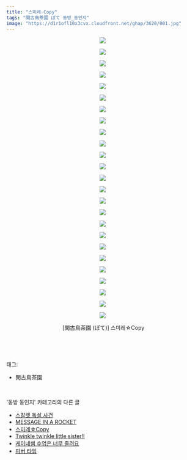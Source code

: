 ```yaml
---
title: "스미레☆Copy"
tags: "閑古鳥茶園 ぽて 동방_동인지"
image: "https://d1r1ofl10x3cvx.cloudfront.net/ghap/3620/001.jpg"
---
```

<div class="article">
<p style="text-align: center; clear: none; float: none;"><img src="{{ site.imgserver7 }}/ghap/3620/001.jpg"/></p>
<p style="text-align: center; clear: none; float: none;"><img src="{{ site.imgserver7 }}/ghap/3620/002.jpg"/></p>
<p style="text-align: center; clear: none; float: none;"><img src="{{ site.imgserver7 }}/ghap/3620/003.jpg"/></p>
<p style="text-align: center; clear: none; float: none;"><img src="{{ site.imgserver7 }}/ghap/3620/004.jpg"/></p>
<p style="text-align: center; clear: none; float: none;"><img src="{{ site.imgserver7 }}/ghap/3620/005.jpg"/></p>
<p style="text-align: center; clear: none; float: none;"><img src="{{ site.imgserver7 }}/ghap/3620/006.jpg"/></p>
<p style="text-align: center; clear: none; float: none;"><img src="{{ site.imgserver7 }}/ghap/3620/007.jpg"/></p>
<p style="text-align: center; clear: none; float: none;"><img src="{{ site.imgserver7 }}/ghap/3620/008.jpg"/></p>
<p style="text-align: center; clear: none; float: none;"><img src="{{ site.imgserver7 }}/ghap/3620/009.jpg"/></p>
<p style="text-align: center; clear: none; float: none;"><img src="{{ site.imgserver7 }}/ghap/3620/010.jpg"/></p>
<p style="text-align: center; clear: none; float: none;"><img src="{{ site.imgserver7 }}/ghap/3620/011.jpg"/></p>
<p style="text-align: center; clear: none; float: none;"><img src="{{ site.imgserver7 }}/ghap/3620/012.jpg"/></p>
<p style="text-align: center; clear: none; float: none;"><img src="{{ site.imgserver7 }}/ghap/3620/013.jpg"/></p>
<p style="text-align: center; clear: none; float: none;"><img src="{{ site.imgserver7 }}/ghap/3620/014.jpg"/></p>
<p style="text-align: center; clear: none; float: none;"><img src="{{ site.imgserver7 }}/ghap/3620/015.jpg"/></p>
<p style="text-align: center; clear: none; float: none;"><img src="{{ site.imgserver7 }}/ghap/3620/016.jpg"/></p>
<p style="text-align: center; clear: none; float: none;"><img src="{{ site.imgserver7 }}/ghap/3620/017.jpg"/></p>
<p style="text-align: center; clear: none; float: none;"><img src="{{ site.imgserver7 }}/ghap/3620/018.jpg"/></p>
<p style="text-align: center; clear: none; float: none;"><img src="{{ site.imgserver7 }}/ghap/3620/019.jpg"/></p>
<p style="text-align: center; clear: none; float: none;"><img src="{{ site.imgserver7 }}/ghap/3620/020.jpg"/></p>
<p style="text-align: center; clear: none; float: none;"><img src="{{ site.imgserver7 }}/ghap/3620/021.jpg"/></p>
<p style="text-align: center; clear: none; float: none;"><img src="{{ site.imgserver7 }}/ghap/3620/022.jpg"/></p>
<p style="text-align: center; clear: none; float: none;"><img src="{{ site.imgserver7 }}/ghap/3620/023.jpg"/></p>
<p style="text-align: center; clear: none; float: none;"><img src="{{ site.imgserver7 }}/ghap/3620/024.jpg"/></p>
<p style="text-align: center; clear: none; float: none;"><img src="{{ site.imgserver7 }}/ghap/3620/025.jpg"/></p>
<p style="text-align: center; clear: none; float: none;"> [閑古鳥茶園 (ぽて)] 스미레☆Copy</p>
<p><br/></p>
</div><br/>
<div class="tagTrail">
<p>태그: </p>
<ul>
<li>閑古鳥茶園</li>
</ul>
</div><br/>
<div class="another">
<p>'동방 동인지' 카테고리의 다른 글</p>
<ul>
<li><a href="/ghap_3627">스칼렛 독살 사건</a></li>
<li><a href="/ghap_3621">MESSAGE IN A ROCKET</a></li>
<li><a href="/ghap_3620">스미레☆Copy</a></li>
<li><a href="/ghap_3619">Twinkle twinkle little sister!!</a></li>
<li><a href="/ghap_3618">케이네쌤 수업은 너무 졸려요</a></li>
<li><a href="/ghap_3617">피버 타임</a></li>
</ul>
</div><br/>
<div class="cb_module cb_fluid">
<div class="cb_wrt cb_profile">
</div><!-- commentList close -->
</div><br/>
